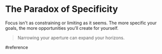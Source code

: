 # The Paradox of Specificity
Focus isn't as constraining or limiting as it seems.
The more specific your goals, the more opportunities you'll create for yourself.
> Narrowing your aperture can expand your horizons.

#reference